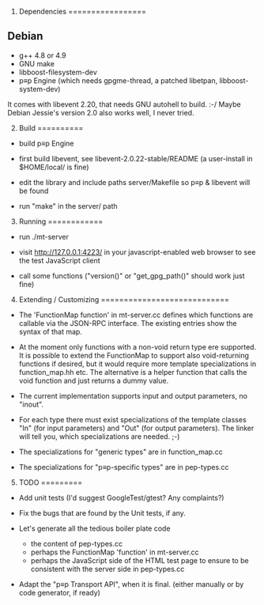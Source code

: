  1. Dependencies
=================

Debian
------
* g++ 4.8 or 4.9
* GNU make
* libboost-filesystem-dev
* p≡p Engine
  (which needs gpgme-thread, a patched libetpan, libboost-system-dev)

It comes with libevent 2.20, that needs GNU autohell to build. :-/
Maybe Debian Jessie's version 2.0 also works well, I never tried.


 2. Build
==========

* build p≡p Engine

* first build libevent, see libevent-2.0.22-stable/README
  (a user-install in $HOME/local/ is fine)

* edit the library and include paths server/Makefile so p≡p & libevent will
  be found

* run "make" in the server/ path


 3. Running
============

* run ./mt-server

* visit http://127.0.0.1:4223/ in your javascript-enabled web browser to see
  the test JavaScript client

* call some functions ("version()" or "get_gpg_path()" should work just fine)


 4. Extending / Customizing
============================

* The 'FunctionMap function' in mt-server.cc defines which functions are
  callable via the JSON-RPC interface. The existing entries show the syntax
  of that map.

* At the moment only functions with a non-void return type ere supported.
  It is possible to extend the FunctionMap to support also void-returning
  functions if desired, but it would require more template specializations
  in function_map.hh etc. The alternative is a helper function that calls
  the void function and just returns a dummy value.

* The current implementation supports input and output parameters, no "inout".

* For each type there must exist specializations of the template classes
  "In" (for input parameters) and "Out" (for output parameters).
  The linker will tell you, which specializations are needed.  ;-)

* The specializations for "generic types" are in function_map.cc

* The specializations for "p≡p-specific types" are in pep-types.cc


 5. TODO
=========

* Add unit tests (I'd suggest GoogleTest/gtest? Any complaints?)

* Fix the bugs that are found by the Unit tests, if any.

* Let's generate all the tedious boiler plate code
    * the content of pep-types.cc
    * perhaps the FunctionMap 'function' in mt-server.cc
    * perhaps the JavaScript side of the HTML test page to ensure to be
      consistent with the server side in pep-types.cc

* Adapt the "p≡p Transport API", when it is final.
  (either manually or by code generator, if ready)
